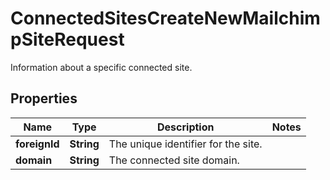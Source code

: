 

# ConnectedSitesCreateNewMailchimpSiteRequest

Information about a specific connected site.

## Properties

| Name | Type | Description | Notes |
|------------ | ------------- | ------------- | -------------|
|**foreignId** | **String** | The unique identifier for the site. |  |
|**domain** | **String** | The connected site domain. |  |



